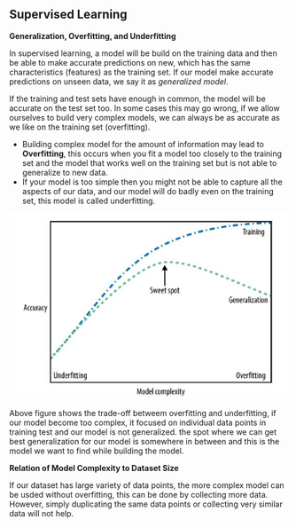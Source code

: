 ## **Supervised Learning**

**Generalization, Overfitting, and Underfitting**

In supervised learning, a model will be build on the training data and then be
able to make accurate predictions on new, which has the same characteristics (features) as the training set. If our model make accurate predictions on
unseen data, we say it as *generalized model*.

If the training and test sets have enough in common, the model will be accurate on the test set too. In some cases this may go wrong, if we allow ourselves to build very complex models, we can always be as accurate as we like on the training set (overfitting).
*   Building complex model for the amount of information may lead to **Overfitting**, this occurs when you fit a model too closely to the training set and the model that works well on the training set but is not able to generalize to new data.
*   If your model is too simple then you might not be able to capture all the aspects of our data, and our model will do badly even on the training set, this model is called underfitting.

![](./Images/Tradeoff_model_complexity_vs_training_test_acc.JPG)

Above figure shows the trade-off betweem overfitting and underfitting, if our model become too complex, it focused on individual data points in training test and our model is not generalized. the spot where we can get best generalization for our model is somewhere in between and this is the model we want to find while building the model. 

**Relation of Model Complexity to Dataset Size**

If our dataset has large variety of data points, the more complex model can be usded without overfitting, this can be done by collecting more data. However, simply duplicating the same data points or collecting very similar data will not help.
